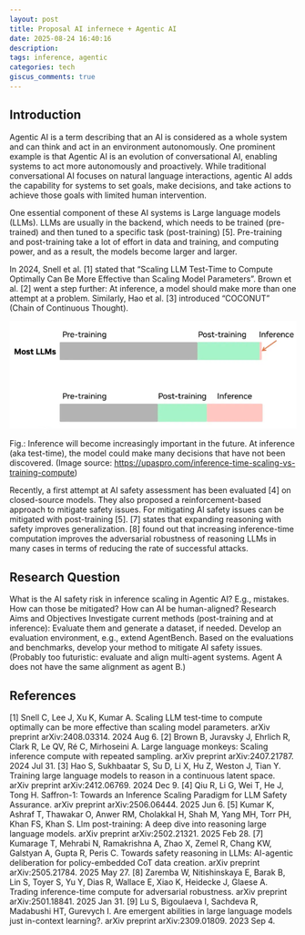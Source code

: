 ```yaml
---
layout: post
title: Proposal AI infernece + Agentic AI
date: 2025-08-24 16:40:16
description: 
tags: inference, agentic
categories: tech
giscus_comments: true
---
```



## Introduction

Agentic AI is a term describing that an AI is considered as a whole system and can think and act in an environment autonomously. One prominent example is that Agentic AI is an evolution of conversational AI, enabling systems to act more autonomously and proactively. While traditional conversational AI focuses on natural language interactions, agentic AI adds the capability for systems to set goals, make decisions, and take actions to achieve those goals with limited human intervention.

One essential component of these AI systems is Large language models (LLMs). LLMs are usually in the backend, which needs to be trained (pre-trained) and then tuned to a specific task (post-training) [5]. Pre-training and post-training take a lot of effort in data and training, and computing power, and as a result, the models become larger and larger.

In 2024, Snell et al. [1] stated that “Scaling LLM Test-Time to Compute Optimally Can Be More Effective than Scaling Model Parameters”.  Brown et al. [2] went a step further: At inference, a model should make more than one attempt at a problem. Similarly, Hao et al. [3] introduced “COCONUT” (Chain of Continuous Thought).

![image](assets/proposal_inference/image.png)

Fig.: Inference will become increasingly important in the future. At inference (aka test-time), the model could make many decisions that have not been discovered. (Image source: https://upaspro.com/inference-time-scaling-vs-training-compute)

Recently, a first attempt at AI safety assessment has been evaluated [4] on closed-source models. They also proposed a reinforcement-based approach to mitigate safety issues. For mitigating AI safety issues can be mitigated with post-training [5]. [7] states that expanding reasoning with safety improves generalization. [8] found out that increasing inference-time computation improves the adversarial robustness of reasoning LLMs in many cases in terms of reducing the rate of successful attacks.


## Research Question
What is the AI safety risk in inference scaling in Agentic AI? E.g., mistakes.
How can those be mitigated?
How can AI be human-aligned?
Research Aims and Objectives
Investigate current methods (post-training and at inference): Evaluate them and generate a dataset, if needed. 
Develop an evaluation environment, e.g., extend AgentBench.
Based on the evaluations and benchmarks, develop your method to mitigate AI safety issues.
(Probably too futuristic: evaluate and align multi-agent systems. Agent A does not have the same alignment as agent B.)

## References
[1] Snell C, Lee J, Xu K, Kumar A. Scaling LLM test-time to compute optimally can be more effective than scaling model parameters. arXiv preprint arXiv:2408.03314. 2024 Aug 6.
[2] Brown B, Juravsky J, Ehrlich R, Clark R, Le QV, Ré C, Mirhoseini A. Large language monkeys: Scaling inference compute with repeated sampling. arXiv preprint arXiv:2407.21787. 2024 Jul 31.
[3] Hao S, Sukhbaatar S, Su D, Li X, Hu Z, Weston J, Tian Y. Training large language models to reason in a continuous latent space. arXiv preprint arXiv:2412.06769. 2024 Dec 9.
[4] Qiu R, Li G, Wei T, He J, Tong H. Saffron-1: Towards an Inference Scaling Paradigm for LLM Safety Assurance. arXiv preprint arXiv:2506.06444. 2025 Jun 6.
[5] Kumar K, Ashraf T, Thawakar O, Anwer RM, Cholakkal H, Shah M, Yang MH, Torr PH, Khan FS, Khan S. Llm post-training: A deep dive into reasoning large language models. arXiv preprint arXiv:2502.21321. 2025 Feb 28.
[7] Kumarage T, Mehrabi N, Ramakrishna A, Zhao X, Zemel R, Chang KW, Galstyan A, Gupta R, Peris C. Towards safety reasoning in LLMs: AI-agentic deliberation for policy-embedded CoT data creation. arXiv preprint arXiv:2505.21784. 2025 May 27.
[8] Zaremba W, Nitishinskaya E, Barak B, Lin S, Toyer S, Yu Y, Dias R, Wallace E, Xiao K, Heidecke J, Glaese A. Trading inference-time compute for adversarial robustness. arXiv preprint arXiv:2501.18841. 2025 Jan 31.
[9] Lu S, Bigoulaeva I, Sachdeva R, Madabushi HT, Gurevych I. Are emergent abilities in large language models just in-context learning?. arXiv preprint arXiv:2309.01809. 2023 Sep 4.
